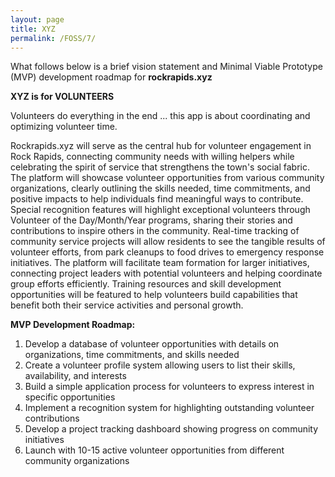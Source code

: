 ```yaml
---
layout: page
title: XYZ
permalink: /FOSS/7/
---
```



What follows below is a brief vision statement and Minimal Viable Prototype (MVP) development roadmap for **rockrapids.xyz**

**XYZ is for VOLUNTEERS**

Volunteers do everything in the end ... this app is about coordinating and optimizing volunteer time.

Rockrapids.xyz will serve as the central hub for volunteer engagement in Rock Rapids, connecting community needs with willing helpers while celebrating the spirit of service that strengthens the town's social fabric. The platform will showcase volunteer opportunities from various community organizations, clearly outlining the skills needed, time commitments, and positive impacts to help individuals find meaningful ways to contribute. Special recognition features will highlight exceptional volunteers through Volunteer of the Day/Month/Year programs, sharing their stories and contributions to inspire others in the community. Real-time tracking of community service projects will allow residents to see the tangible results of volunteer efforts, from park cleanups to food drives to emergency response initiatives. The platform will facilitate team formation for larger initiatives, connecting project leaders with potential volunteers and helping coordinate group efforts efficiently. Training resources and skill development opportunities will be featured to help volunteers build capabilities that benefit both their service activities and personal growth.

**MVP Development Roadmap:**
1. Develop a database of volunteer opportunities with details on organizations, time commitments, and skills needed
2. Create a volunteer profile system allowing users to list their skills, availability, and interests
3. Build a simple application process for volunteers to express interest in specific opportunities
4. Implement a recognition system for highlighting outstanding volunteer contributions
5. Develop a project tracking dashboard showing progress on community initiatives
6. Launch with 10-15 active volunteer opportunities from different community organizations
